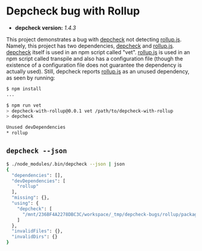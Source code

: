 # Depcheck bug with Rollup

- **depcheck version:** _1.4.3_

This project demonstrates a bug with [depcheck] not detecting [rollup.js]. Namely,
this project has two dependencies, [depcheck] and [rollup.js]. [depcheck] itself
is used in an npm script called "vet". [rollup.js] is used in an npm script called
transpile and also has a configuration file (though the existence of a configuration
file does not guarantee the dependency is actually used). Still, depcheck reports
[rollup.js] as an unused dependency, as seen by running:

```sh
$ npm install
...

$ npm run vet
> depcheck-with-rollup@0.0.1 vet /path/to/depcheck-with-rollup
> depcheck

Unused devDependencies
* rollup
```

## `depcheck --json`

```sh
$ ./node_modules/.bin/depcheck --json | json
{
  "dependencies": [],
  "devDependencies": [
    "rollup"
  ],
  "missing": {},
  "using": {
    "depcheck": [
      "/mnt/236BF4A2278DBC3C/workspace/_tmp/depcheck-bugs/rollup/package.json"
    ]
  },
  "invalidFiles": {},
  "invalidDirs": {}
}
```

[depcheck]: https://github.com/depcheck/depcheck
[rollup.js]: https://rollupjs.org/
